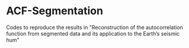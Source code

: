 # ACF-Segmentation
Codes to reproduce the results in "Reconstruction of the autocorrelation function from segmented data and its application to the Earth’s seismic hum"
